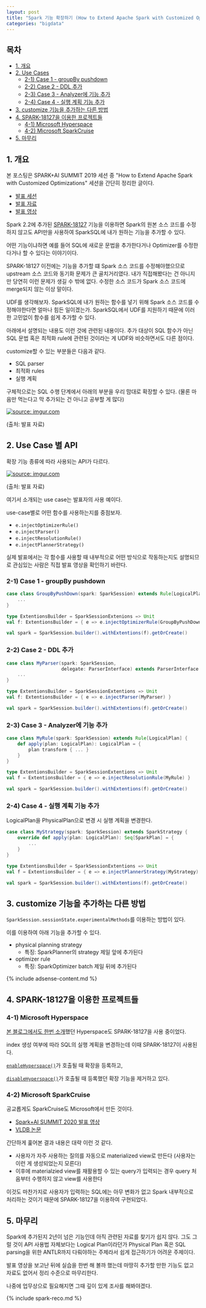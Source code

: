 ```yaml
---
layout: post
title: "Spark 기능 확장하기 (How to Extend Apache Spark with Customized Optimizations)"
categories: "bigdata"
---
```


## 목차

- [1. 개요](#1-개요)
- [2. Use Cases](#2-use-cases)
  - [2-1) Case 1 - groupBy pushdown](#2-1-case-1---groupby-pushdown)
  - [2-2) Case 2 - DDL 추가](#2-2-case-2---ddl-추가)
  - [2-3) Case 3 - Analyzer에 기능 추가](#2-3-case-3---analyzer에-기능-추가)
  - [2-4) Case 4 - 실행 계획 기능 추가](#2-4-case-4---실행-계획-기능-추가)
- [3. customize 기능을 추가하는 다른 방법](#3-customize-기능을-추가하는-다른-방법)
- [4. SPARK-18127을 이용한 프로젝트들](#4-spark-18127을-이용한-프로젝트들)
  - [4-1) Microsoft Hyperspace](#4-1-microsoft-hyperspace)
  - [4-2) Microsoft SparkCruise](#4-2-microsoft-sparkcruise)
- [5. 마무리](#5-마무리)

## 1. 개요

본 포스팅은 SPARK+AI SUMMIT 2019 세션 중 "How to Extend Apache Spark with Customized Optimizations" 세션을 간단히 정리한 글이다.

- [발표 세션](https://databricks.com/session/how-to-extend-apache-spark-with-customized-optimizations)
- [발표 자료](https://www.slideshare.net/databricks/how-to-extend-apache-spark-with-customized-optimizations)
- [발표 영상](https://www.youtube.com/watch?v=IlovS-Y7KUk)

Spark 2.2에 추가된 [SPARK-18127](https://issues.apache.org/jira/browse/SPARK-18127) 기능을 이용하면 Spark의 원본 소스 코드를 수정하지 않고도 API만을 사용하여 SparkSQL에 내가 원하는 기능을 추가할 수 있다.

어떤 기능이냐하면 예를 들어 SQL에 새로운 문법을 추가한다거나 Optimizer를 수정한다거나 할 수 있다는 이야기이다.

SPARK-18127 이전에는 기능을 추가할 떄 Spark 소스 코드를 수정해야했으므로 upstream 소스 코드와 동기화 문제가 큰 골치거리였다. 내가 직접해봤다는 건 아니지만 당연히 이런 문제가 생길 수 밖에 없다. 수정한 소스 코드가 Spark 소스 코드에 merge되지 않는 이상 말이다.

UDF를 생각해보자. SparkSQL에 내가 원하는 함수를 넣기 위해 Spark 소스 코드를 수정해야한다면 얼마나 힘든 일이겠는가. SparkSQL에서 UDF를 지원하기 때문에 이러한 고민없이 함수를 쉽게 추가할 수 있다.

아래에서 설명되는 내용도 이런 것에 관련된 내용이다. 추가 대상이 SQL 함수가 아닌 SQL 문법 혹은 최적화 rule에 관련된 것이라는 게 UDF와 비슷하면서도 다른 점이다.

customize할 수 있는 부분들은 다음과 같다.

- SQL parser
- 최적화 rules
- 실행 계획

구체적으로는 SQL 수행 단계에서 아래의 부분을 우리 맘대로 확장할 수 있다. (물론 마음만 먹는다고 막 추가되는 건 아니고 공부할 게 많다)

<a href="https://imgur.com/5kG1s77"><img src="https://i.imgur.com/5kG1s77l.png" title="source: imgur.com" /></a>

(출처: 발표 자료)

## 2. Use Case 별 API

확장 기능 종류에 따라 사용되는 API가 다르다.

<a href="https://imgur.com/jHx159K"><img src="https://i.imgur.com/jHx159Kl.png" title="source: imgur.com" /></a>

(출처: 발표 자료)

여기서 소개되는 use case는 발표자의 사용 예이다.

use-case별로 어떤 함수를 사용하는지를 중점보자.

- `e.injectOptimizerRule()`
- `e.injectParser()`
- `e.injectResolutionRule()`
- `e.injectPlannerStrategy()`

실제 발표에서는 각 함수를 사용할 때 내부적으로 어떤 방식으로 작동하는지도 설명되므로 관심있는 사람은 직접 발표 영상을 확인하기 바란다.

### 2-1) Case 1 - groupBy pushdown

```scala
case class GroupByPushDown(spark: SparkSession) extends Rule[LogicalPlan] {
    ...
}

type ExtentionsBuilder = SparkSessionExtenions => Unit
val f: ExtentionsBuilder = { e => e.injectOptimizerRule(GroupByPushDown) }

val spark = SparkSession.builder().withExtentions(f).getOrCreate()
```

### 2-2) Case 2 - DDL 추가

```scala
case class MyParser(spark: SparkSession,
                    delegate: ParserInterface) extends ParserInterface {
    ...
}

type ExtentionsBuilder = SparkSessionExtentions => Unit
val f: ExtentionsBuilder = { e => e.injectParser(MyParser) }

val spark = SparkSession.builder().withExtentions(f).getOrCreate()
```

### 2-3) Case 3 - Analyzer에 기능 추가

```scala
case class MyRule(spark: SparkSession) extends Rule[LogicalPlan] {
    def apply(plan: LogicalPlan): LogicalPlan = {
        plan transform { ... }
    }
}

type ExtentionsBuilder = SparkSessionExtentions => Unit
val f = ExtentionsBuilder = { e => e.injectResolutionRule(MyRule) }

val spark = SparkSession.builder().withExtentions(f).getOrCreate()
```

### 2-4) Case 4 - 실행 계획 기능 추가

LogicalPlan을 PhysicalPlan으로 변경 시 실행 계획을 변경한다.

```scala
case class MyStrategy(spark: SparkSession) extends SparkStrategy {
    override def apply(plan: LogicalPlan): Seq[SparkPlan] = {
        ...
    }
}

type ExtentionsBuilder = SparkSessionExtentions => Unit
val f = ExtentionsBuilder = { e => e.injectPlannerStrategy(MyStrategy) }

val spark = SparkSession.builder().withExtentions(f).getOrCreate()
```

## 3. customize 기능을 추가하는 다른 방법

`SparkSession.sessionState.experimentalMethods`를 이용하는 방법이 있다.

이를 이용하여 아래 기능을 추가할 수 있다.

- physical planning strategy
    - 특징: SparkPlanner의 strategy 제일 앞에 추가된다
- optimizer rule
    - 특징: SparkOptimizer batch 제일 뒤에 추가된다

{% include adsense-content.md %}

## 4. SPARK-18127을 이용한 프로젝트들

### 4-1) Microsoft Hyperspace

[본 블로그에서도 한번 소개](http://jason-heo.github.io/bigdata/2020/12/06/spark-hyperspace.html)했던 Hyperspace도 SPARK-18127을 사용 중이었다.

index 생성 여부에 따라  SQL의 실행 계획을 변경하는데 이때 SPARK-18127이 사용된다.

[`enableHyperspace()`](https://github.com/microsoft/hyperspace/blob/cafaa91389549cbf5f3ef29a7733ab709a255e00/src/main/scala/com/microsoft/hyperspace/package.scala#L47)가 호출될 때 확장을 등록하고,

[`disableHyperspace()`](https://github.com/microsoft/hyperspace/blob/cafaa91389549cbf5f3ef29a7733ab709a255e00/src/main/scala/com/microsoft/hyperspace/package.scala#L61)가 호출될 때 등록했던 확장 기능을 제거하고 있다.

### 4-2) Microsoft SparkCruise

공교롭게도 SparkCruise도 Microsoft에서 만든 것이다.

- [Spark+AI SUMMIT 2020 발표 영상](https://databricks.com/session_na20/sparkcruise-automatic-computation-reuse-in-apache-spark)
- [VLDB 논문](http://www.vldb.org/pvldb/vol12/p1850-roy.pdf)

간단하게 훑어본 결과 내용은 대략 이런 것 같다.

- 사용자가 자주 사용하는 질의를 자동으로 materialized view로 만든다 (사용자는 이런 게 생성되었는지 모른다)
- 이후에 materialzied view를 재활용할 수 있는 query가 입력되는 경우 query 처음부터 수행하지 않고 view를 사용한다

이것도 마찬가지로 사용자가 입력하는 SQL에는 아무 변화가 없고 Spark 내부적으로 처리하는 것이기 때문에 SPARK-18127을 이용하여 구현되었다.

## 5. 마무리

Spark에 추가된지 2년이 넘은 기능인데 아직 관련된 자료를 찾기가 쉽지 않다. 그도 그럴 것이 API 사용법 자체보다는 Logical Plan이라던가 Physical Plan 혹은 SQL parsing을 위한 ANTLR까지 다뤄야하는 주제라서 쉽게 접근하기가 어려운 주제이다.

발표 영상을 보고난 뒤에 실습을 한번 해 볼까 했는데 마땅히 추가할 만한 기능도 없고 자료도 없어서 정리 수준으로 마무리한다.

나중에 업무상으로 필요해지면 그때 깊이 있게 조사를 해봐야겠다.

{% include spark-reco.md %}
